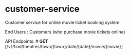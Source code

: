 # customer-service
Customer service for online movie ticket booking system

End Users : Customers (who purchase movie tickets online)

API Endpoints:
    # <b>GET</b> [/v1/find/theatres/town/{town}/date/{date}/movie/{movie}]
